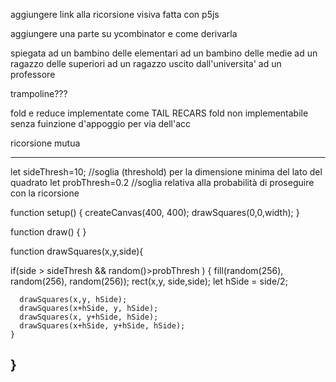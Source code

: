 aggiungere link alla ricorsione visiva fatta con p5js

aggiungere una parte su ycombinator e come derivarla



spiegata ad un bambino delle elementari
ad un bambino delle medie
ad un ragazzo delle superiori
ad un ragazzo uscito dall'universita'
ad un professore



trampoline???





fold e reduce implementate come TAIL RECARS
fold non implementabile senza fuinzione d'appoggio per via dell'acc

ricorsione mutua


------------
let sideThresh=10; //soglia (threshold) per la dimensione minima del lato del quadrato
let probThresh=0.2 //soglia relativa alla probabilità di proseguire con la ricorsione

function setup() {
  createCanvas(400, 400);
  drawSquares(0,0,width);
}

function draw() {
}


function drawSquares(x,y,side){
  
  if(side > sideThresh && random()>probThresh ) {
      fill(random(256), random(256), random(256)); 
      rect(x,y, side,side);
      let hSide = side/2; 
      
      drawSquares(x,y, hSide);
      drawSquares(x+hSide, y, hSide);
      drawSquares(x, y+hSide, hSide);
      drawSquares(x+hSide, y+hSide, hSide);
    }
}
-------------
